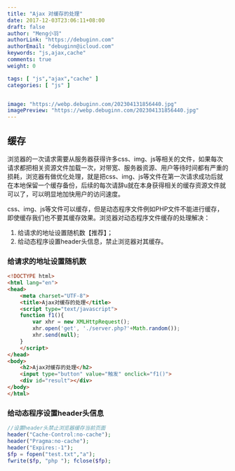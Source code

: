 ```yaml
---
title: "Ajax 对缓存的处理"
date: 2017-12-03T23:06:11+08:00
draft: false
author: "Meng小羽"
authorLink: "https://debuginn.com"
authorEmail: "debuginn@icloud.com"
keywords: "js,ajax,cache"
comments: true
weight: 0

tags: [ "js","ajax","cache" ]
categories: [ "js" ]


image: "https://webp.debuginn.com/202304131856440.jpg"
imagePreview: "https://webp.debuginn.com/202304131856440.jpg"
---
```


## 缓存

浏览器的一次请求需要从服务器获得许多css、img、js等相关的文件，如果每次请求都把相关资源文件加载一次，对带宽、服务器资源、用户等待时间都有严重的损耗，浏览器有做优化处理，就是把css、img、js等文件在第一次请求成功后就在本地保留一个缓存备份，后续的每次请辞u就在本身获得相关的缓存资源文件就可以了，可以明显地加快用户的访问速度。

css、img、js等文件可以缓存，但是动态程序文件例如PHP文件不能进行缓存，即使缓存我们也不要其缓存效果。浏览器对动态程序文件缓存的处理解决：

1. 给请求的地址设置随机数【推荐】； 
2. 给动态程序设置header头信息，禁止浏览器对其缓存。

### 给请求的地址设置随机数

```html
<!DOCTYPE html> 
<html lang="en"> 
<head>     
    <meta charset="UTF-8">     
    <title>Ajax对缓存的处理</title>     
    <script type="text/javascript">         
    function f1(){        
        var xhr = new XMLHttpRequest();      
        xhr.open('get', './server.php?'+Math.random());             
        xhr.send(null);         
    }     
    </script> 
</head> 
<body>     
    <h2>Ajax对缓存的处理</h2>     
    <input type="button" value="触发" onclick="f1()">     
    <div id="result"></div> 
</body> 
</html>
```

### 给动态程序设置header头信息

```php
//设置header头禁止浏览器缓存当前页面 
header("Cache-Control:no-cache"); 
header("Pragma:no-cache"); 
header("Expires:-1"); 
$fp = fopen("test.txt","a"); 
fwrite($fp, "php "); fclose($fp);
```